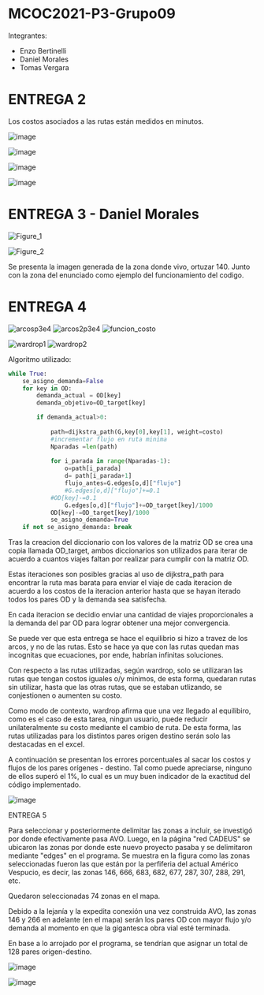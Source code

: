# MCOC2021-P3-Grupo09

Integrantes:
 * Enzo Bertinelli
 * Daniel Morales
 * Tomas Vergara

# ENTREGA 2

Los costos asociados a las rutas están medidos en minutos.

![image](https://user-images.githubusercontent.com/89056734/141026125-53b7139b-e4cc-41a4-9216-8c195f8ce38c.png)

![image](https://user-images.githubusercontent.com/89056734/141026157-27786e96-f662-4ab5-8f91-dd787c19f3b6.png)

![image](https://user-images.githubusercontent.com/89056734/141026183-e2cde269-e4d5-4b2b-869c-926bcdad0a0a.png)

![image](https://user-images.githubusercontent.com/89056734/141026200-cec7b2d7-0b04-405f-89a0-20a4053f6c94.png)


# ENTREGA 3 - Daniel Morales

![Figure_1](https://user-images.githubusercontent.com/88337429/141601874-8e994426-7bee-4810-b04b-a1623108185b.png)

![Figure_2](https://user-images.githubusercontent.com/88337429/141601875-a4e5673b-29b4-4870-9b8d-9c540eb1cea9.png)

Se presenta la imagen generada de la zona donde vivo, ortuzar 140. Junto con la zona del enunciado como ejemplo del funcionamiento del codigo.

# ENTREGA 4


![arcosp3e4](https://user-images.githubusercontent.com/88337429/141875711-918ec6a1-6708-4b6c-a202-55ec527c6583.png)
![arcos2p3e4](https://user-images.githubusercontent.com/88337429/141875716-8c814ab5-2be0-457a-8bd0-05ba0362e9d6.png)
![funcion_costo](https://user-images.githubusercontent.com/88337429/142093858-dc798c6b-2409-464e-9a14-2f7244029199.png)


![wardrop1](https://user-images.githubusercontent.com/88337429/141875719-81707188-acb1-4c72-99e4-c5071fafc50d.PNG)
![wardrop2](https://user-images.githubusercontent.com/88337429/141875725-a49be0f6-f945-4b81-8175-aba9ff43af23.PNG)

Algoritmo utilizado:
```Python
while True:
    se_asigno_demanda=False
    for key in OD:
        demanda_actual = OD[key]
        demanda_objetivo=OD_target[key]

        if demanda_actual>0:
            
            path=dijkstra_path(G,key[0],key[1], weight=costo)
            #incrementar flujo en ruta minima
            Nparadas =len(path)
            
            for i_parada in range(Nparadas-1):
                o=path[i_parada]
                d= path[i_parada+1]
                flujo_antes=G.edges[o,d]["flujo"]
                #G.edges[o,d]["flujo"]+=0.1
            #OD[key]-=0.1
                G.edges[o,d]["flujo"]+=OD_target[key]/1000
            OD[key]-=OD_target[key]/1000
            se_asigno_demanda=True
    if not se_asigno_demanda: break
```     
Tras la creacion del diccionario con los valores de la matriz OD se crea una copia llamada OD_target, ambos diccionarios son utilizados para iterar de acuerdo a cuantos viajes faltan por realizar para cumplir con la matriz OD.

Estas iteraciones son posibles gracias al uso de dijkstra_path para encontrar la ruta mas barata para enviar el viaje de cada iteracion de acuerdo a los costos de la iteracion anterior hasta que se hayan iterado todos los pares OD y la demanda sea satisfecha.

En cada iteracion se decidio enviar una cantidad de viajes proporcionales a la demanda del par OD para lograr obtener una mejor convergencia.

Se puede ver que esta entrega se hace el equilibrio si hizo a travez de los arcos, y no de las rutas. Esto se hace ya que con las rutas quedan mas incognitas que ecuaciones, por ende, habrían infinitas soluciones.

Con respecto a las rutas utilizadas, según wardrop, solo se utilizaran las rutas que tengan costos iguales o/y minimos, de esta forma, quedaran rutas sin utilizar, hasta que las otras rutas, que se estaban utlizando, se conjestionen o aumenten su costo. 

Como modo de contexto, wardrop afirma que una vez llegado al equilibiro, como es el caso de esta tarea, ningun usuario, puede reducir unilateralmente su costo mediante el cambio de ruta. 
De esta forma, las rutas utilizadas para los distintos pares origen destino serán solo las destacadas en el excel.

A continuación se presentan los errores porcentuales al sacar los costos y flujos de los  pares orígenes - destino. Tal como puede apreciarse, ninguno de ellos superó el 1%, lo cual es un muy buen indicador de la exactitud del código implementado.

![image](https://user-images.githubusercontent.com/89056734/142055571-8ea08c41-288c-43b9-bbc4-42ea28d4d781.png)


ENTREGA 5

Para seleccionar y posteriormente delimitar las zonas a incluir, se investigó por donde efectivamente pasa AVO. Luego, en la página "red CADEUS" se ubicaron las zonas por donde este nuevo proyecto pasaba y se delimitaron mediante "edges" en el programa. Se muestra en la figura como las zonas seleccionadas fueron las que están por la perfiferia del actual Américo Vespucio, es decir, las zonas 146, 666, 683, 682, 677, 287, 307, 288, 291, etc.

Quedaron seleccionadas 74 zonas en el mapa.

Debido a la lejanía y la expedita conexión una vez construida AVO, las zonas 146 y 266 en adelante (en el mapa) serán los pares OD con mayor flujo y/o demanda al momento en que la gigantesca obra vial esté terminada.

En base a lo arrojado por el programa, se tendrían que asignar un total de 128 pares origen-destino.

![image](https://user-images.githubusercontent.com/89056734/142710899-56e2cfce-5bf3-4637-a4d5-1fc4284aecd0.png)

![image](https://user-images.githubusercontent.com/89056734/142710906-498edcd8-7a0c-4d35-81dd-ad64195ca3c5.png)



